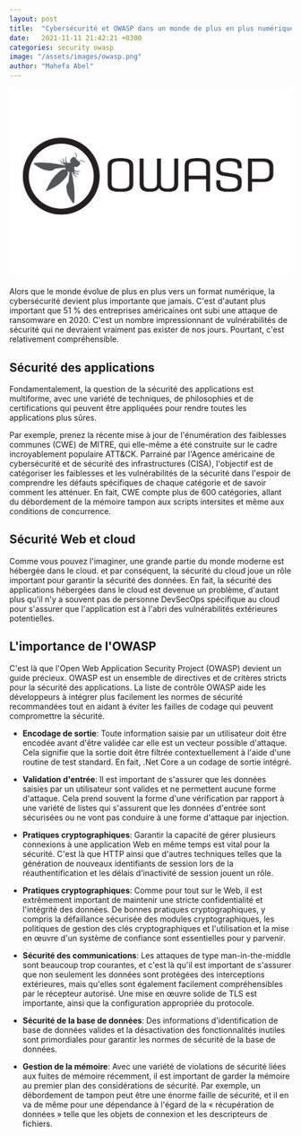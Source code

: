 ```yaml
---
layout: post
title:  "Cybersécurité et OWASP dans un monde de plus en plus numérique"
date:   2021-11-11 21:42:21 +0300
categories: security owasp
image: "/assets/images/owasp.png"
author: "Mahefa Abel"
---
```


![Cybersécurité et OWASP](/assets/images/owasp.png)

Alors que le monde évolue de plus en plus vers un format numérique, la cybersécurité devient plus importante que jamais. C'est d'autant plus important que 51 % des entreprises américaines ont subi une attaque de ransomware en 2020. C'est un nombre impressionnant de vulnérabilités de sécurité qui ne devraient vraiment pas exister de nos jours. Pourtant, c'est relativement compréhensible.

## Sécurité des applications

Fondamentalement, la question de la sécurité des applications est multiforme, avec une variété de techniques, de philosophies et de certifications qui peuvent être appliquées pour rendre toutes les applications plus sûres.

Par exemple, prenez la récente mise à jour de l'énumération des faiblesses communes (CWE) de MITRE, qui elle-même a été construite sur le cadre incroyablement populaire ATT&CK. Parrainé par l'Agence américaine de cybersécurité et de sécurité des infrastructures (CISA), l'objectif est de catégoriser les faiblesses et les vulnérabilités de la sécurité dans l'espoir de comprendre les défauts spécifiques de chaque catégorie et de savoir comment les atténuer. En fait, CWE compte plus de 600 catégories, allant du débordement de la mémoire tampon aux scripts intersites et même aux conditions de concurrence.

## Sécurité Web et cloud

Comme vous pouvez l'imaginer, une grande partie du monde moderne est hébergée dans le cloud. et par conséquent, la sécurité du cloud joue un rôle important pour garantir la sécurité des données. En fait, la sécurité des applications hébergées dans le cloud est devenue un problème, d'autant plus qu'il n'y a souvent pas de personne DevSecOps spécifique au cloud pour s'assurer que l'application est à l'abri des vulnérabilités extérieures potentielles.

## L'importance de l'OWASP

C'est là que l'Open Web Application Security Project (OWASP) devient un guide précieux. OWASP est un ensemble de directives et de critères stricts pour la sécurité des applications. La liste de contrôle OWASP aide les développeurs à intégrer plus facilement les normes de sécurité recommandées tout en aidant à éviter les failles de codage qui peuvent compromettre la sécurité.

-   **Encodage de sortie**: Toute information saisie par un utilisateur doit être encodée avant d'être validée car elle est un vecteur possible d'attaque. Cela signifie que la sortie doit être filtrée contextuellement à l'aide d'une routine de test standard. En fait, .Net Core a un codage de sortie intégré.

-   **Validation d'entrée**: Il est important de s'assurer que les données saisies par un utilisateur sont valides et ne permettent aucune forme d'attaque. Cela prend souvent la forme d'une vérification par rapport à une variété de listes qui s'assurent que les données d'entrée sont sécurisées ou ne vont pas conduire à une forme d'attaque par injection.

-   **Pratiques cryptographiques**: Garantir la capacité de gérer plusieurs connexions à une application Web en même temps est vital pour la sécurité. C'est là que HTTP ainsi que d'autres techniques telles que la génération de nouveaux identifiants de session lors de la réauthentification et les délais d'inactivité de session jouent un rôle.

-   **Pratiques cryptographiques**: Comme pour tout sur le Web, il est extrêmement important de maintenir une stricte confidentialité et l'intégrité des données. De bonnes pratiques cryptographiques, y compris la défaillance sécurisée des modules cryptographiques, les politiques de gestion des clés cryptographiques et l'utilisation et la mise en œuvre d'un système de confiance sont essentielles pour y parvenir.

-   **Sécurité des communications**: Les attaques de type man-in-the-middle sont beaucoup trop courantes, et c'est là qu'il est important de s'assurer que non seulement les données sont protégées des interceptions extérieures, mais qu'elles sont également facilement compréhensibles par le récepteur autorisé. Une mise en œuvre solide de TLS est importante, ainsi que la configuration appropriée du protocole.

-   **Sécurité de la base de données**: Des informations d'identification de base de données valides et la désactivation des fonctionnalités inutiles sont primordiales pour garantir les normes de sécurité de la base de données.

-   **Gestion de la mémoire**: Avec une variété de violations de sécurité liées aux fuites de mémoire récemment, il est important de garder la mémoire au premier plan des considérations de sécurité. Par exemple, un débordement de tampon peut être une énorme faille de sécurité, et il en va de même pour une dépendance à l'égard de la « récupération de données » telle que les objets de connexion et les descripteurs de fichiers.